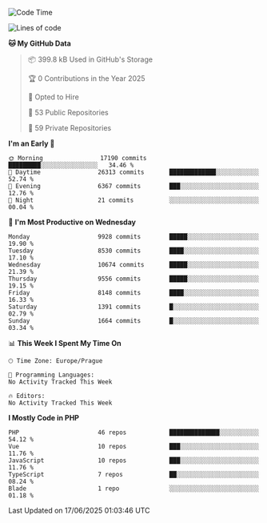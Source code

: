 <!--START_SECTION:waka-->
![Code Time](http://img.shields.io/badge/Code%20Time-1%2C584%20hrs%203%20mins-blue)

![Lines of code](https://img.shields.io/badge/From%20Hello%20World%20I%27ve%20Written-14.5%20million%20lines%20of%20code-blue)

**🐱 My GitHub Data** 

> 📦 399.8 kB Used in GitHub's Storage 
 > 
> 🏆 0 Contributions in the Year 2025
 > 
> 💼 Opted to Hire
 > 
> 📜 53 Public Repositories 
 > 
> 🔑 59 Private Repositories 
 > 
**I'm an Early 🐤** 

```text
🌞 Morning                17190 commits       █████████░░░░░░░░░░░░░░░░   34.46 % 
🌆 Daytime                26313 commits       █████████████░░░░░░░░░░░░   52.74 % 
🌃 Evening                6367 commits        ███░░░░░░░░░░░░░░░░░░░░░░   12.76 % 
🌙 Night                  21 commits          ░░░░░░░░░░░░░░░░░░░░░░░░░   00.04 % 
```
📅 **I'm Most Productive on Wednesday** 

```text
Monday                   9928 commits        █████░░░░░░░░░░░░░░░░░░░░   19.90 % 
Tuesday                  8530 commits        ████░░░░░░░░░░░░░░░░░░░░░   17.10 % 
Wednesday                10674 commits       █████░░░░░░░░░░░░░░░░░░░░   21.39 % 
Thursday                 9556 commits        █████░░░░░░░░░░░░░░░░░░░░   19.15 % 
Friday                   8148 commits        ████░░░░░░░░░░░░░░░░░░░░░   16.33 % 
Saturday                 1391 commits        █░░░░░░░░░░░░░░░░░░░░░░░░   02.79 % 
Sunday                   1664 commits        █░░░░░░░░░░░░░░░░░░░░░░░░   03.34 % 
```


📊 **This Week I Spent My Time On** 

```text
🕑︎ Time Zone: Europe/Prague

💬 Programming Languages: 
No Activity Tracked This Week

🔥 Editors: 
No Activity Tracked This Week
```

**I Mostly Code in PHP** 

```text
PHP                      46 repos            ██████████████░░░░░░░░░░░   54.12 % 
Vue                      10 repos            ███░░░░░░░░░░░░░░░░░░░░░░   11.76 % 
JavaScript               10 repos            ███░░░░░░░░░░░░░░░░░░░░░░   11.76 % 
TypeScript               7 repos             ██░░░░░░░░░░░░░░░░░░░░░░░   08.24 % 
Blade                    1 repo              ░░░░░░░░░░░░░░░░░░░░░░░░░   01.18 % 
```




 Last Updated on 17/06/2025 01:03:46 UTC
<!--END_SECTION:waka-->
<!--
**AlexKratky/AlexKratky** is a ✨ _special_ ✨ repository because its `README.md` (this file) appears on your GitHub profile.

Here are some ideas to get you started:

- 🔭 I’m currently working on ...
- 🌱 I’m currently learning ...
- 👯 I’m looking to collaborate on ...
- 🤔 I’m looking for help with ...
- 💬 Ask me about ...
- 📫 How to reach me: ...
- 😄 Pronouns: ...
- ⚡ Fun fact: ...
-->
